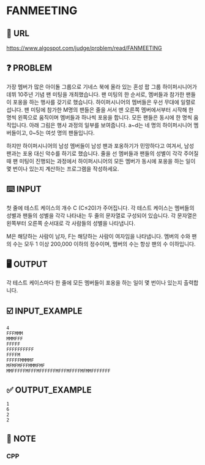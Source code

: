 # FANMEETING

## :link: URL

https://www.algospot.com/judge/problem/read/FANMEETING

## :question: PROBLEM

가장 멤버가 많은 아이돌 그룹으로 기네스 북에 올라 있는 혼성 팝 그룹 하이퍼시니어가 데뷔 10주년 기념 팬 미팅을 개최했습니다. 팬 미팅의 한 순서로, 멤버들과 참가한 팬들이 포옹을 하는 행사를 갖기로 했습니다. 하이퍼시니어의 멤버들은 우선 무대에 일렬로 섭니다. 팬 미팅에 참가한 M명의 팬들은 줄을 서서 맨 오른쪽 멤버에서부터 시작해 한 명씩 왼쪽으로 움직이며 멤버들과 하나씩 포옹을 합니다. 모든 팬들은 동시에 한 명씩 움직입니다. 아래 그림은 행사 과정의 일부를 보여줍니다. a~d는 네 명의 하이퍼시니어 멤버들이고, 0~5는 여섯 명의 팬들입니다.

하지만 하이퍼시니어의 남성 멤버들이 남성 팬과 포옹하기가 민망하다고 여겨서, 남성 팬과는 포옹 대신 악수를 하기로 했습니다. 줄을 선 멤버들과 팬들의 성별이 각각 주어질 때 팬 미팅이 진행되는 과정에서 하이퍼시니어의 모든 멤버가 동시에 포옹을 하는 일이 몇 번이나 있는지 계산하는 프로그램을 작성하세요.

## :keyboard: INPUT

첫 줄에 테스트 케이스의 개수 C (C≤20)가 주어집니다. 각 테스트 케이스는 멤버들의 성별과 팬들의 성별을 각각 나타내는 두 줄의 문자열로 구성되어 있습니다. 각 문자열은 왼쪽부터 오른쪽 순서대로 각 사람들의 성별을 나타냅니다.

M은 해당하는 사람이 남자, F는 해당하는 사람이 여자임을 나타냅니다. 멤버의 수와 팬의 수는 모두 1 이상 200,000 이하의 정수이며, 멤버의 수는 항상 팬의 수 이하입니다.

## :desktop_computer: OUTPUT

각 테스트 케이스마다 한 줄에 모든 멤버들이 포옹을 하는 일이 몇 번이나 있는지 출력합니다.

## :ballot_box_with_check: INPUT_EXAMPLE

```
4
FFFMMM
MMMFFF
FFFFF
FFFFFFFFFF
FFFFM
FFFFFMMMMF
MFMFMFFFMMMFMF
MMFFFFFMFFFMFFFFFFMFFFMFFFFMFMMFFFFFFF
```

## :white_check_mark: OUTPUT_EXAMPLE

```
1
6
2
2
```

## :notebook_with_decorative_cover: NOTE

### CPP
